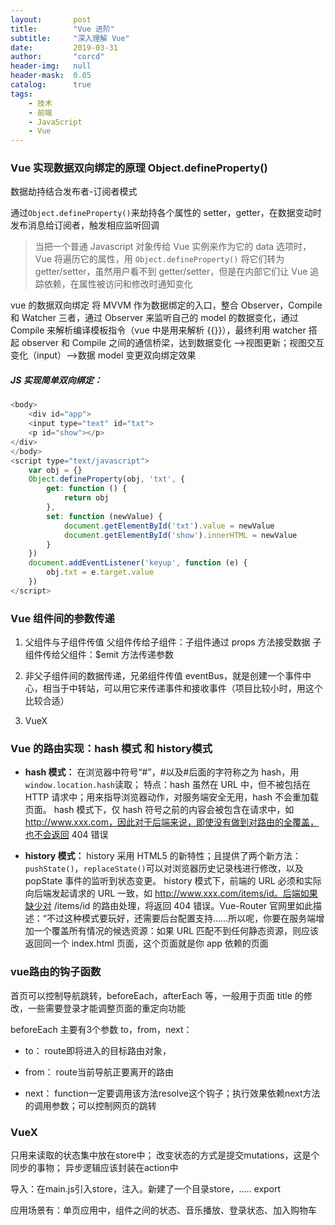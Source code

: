 ```yaml
---
layout:       post
title:        "Vue 进阶"
subtitle:     "深入理解 Vue"
date:         2019-03-31
author:       "corcd"
header-img:   null
header-mask:  0.05
catalog:      true
tags:
    - 技术
    - 前端
    - JavaScript
    - Vue
---
```

### Vue 实现数据双向绑定的原理 Object.defineProperty()

数据劫持结合发布者-订阅者模式

通过`Object.defineProperty()`来劫持各个属性的 setter，getter，在数据变动时发布消息给订阅者，触发相应监听回调

> 当把一个普通 Javascript 对象传给 Vue 实例来作为它的 data 选项时，Vue 将遍历它的属性，用 `Object.defineProperty()` 将它们转为 getter/setter，虽然用户看不到 getter/setter，但是在内部它们让 Vue 追踪依赖，在属性被访问和修改时通知变化

vue 的数据双向绑定 将 MVVM 作为数据绑定的入口，整合 Observer，Compile 和 Watcher 三者，通过 Observer 来监听自己的 model 的数据变化，通过 Compile 来解析编译模板指令（vue 中是用来解析 {{}}），最终利用 watcher 搭起 observer 和 Compile 之间的通信桥梁，达到数据变化 —>视图更新；视图交互变化（input）—>数据 model 变更双向绑定效果

##### JS 实现简单双向绑定：
``` JavaScript
<body>
    <div id="app">
    <input type="text" id="txt">
    <p id="show"></p>
</div>
</body>
<script type="text/javascript">
    var obj = {}
    Object.defineProperty(obj, 'txt', {
        get: function () {
            return obj
        },
        set: function (newValue) {
            document.getElementById('txt').value = newValue
            document.getElementById('show').innerHTML = newValue
        }
    })
    document.addEventListener('keyup', function (e) {
        obj.txt = e.target.value
    })
</script>
```

### Vue 组件间的参数传递
1. 父组件与子组件传值
父组件传给子组件：子组件通过 props 方法接受数据
子组件传给父组件：$emit 方法传递参数

2. 非父子组件间的数据传递，兄弟组件传值
eventBus，就是创建一个事件中心，相当于中转站，可以用它来传递事件和接收事件（项目比较小时，用这个比较合适）

3. VueX

### Vue 的路由实现：hash 模式 和 history模式
- **hash 模式：**
在浏览器中符号“#”，#以及#后面的字符称之为 hash，用`window.location.hash`读取；
特点：hash 虽然在 URL 中，但不被包括在 HTTP 请求中；用来指导浏览器动作，对服务端安全无用，hash 不会重加载页面。
hash 模式下，仅 hash 符号之前的内容会被包含在请求中，如 http://www.xxx.com，因此对于后端来说，即使没有做到对路由的全覆盖，也不会返回 404 错误

- **history 模式：**
history 采用 HTML5 的新特性；且提供了两个新方法：`pushState()`，`replaceState()`可以对浏览器历史记录栈进行修改，以及 popState 事件的监听到状态变更。
history 模式下，前端的 URL 必须和实际向后端发起请求的 URL 一致，如 http://www.xxx.com/items/id。后端如果缺少对 /items/id 的路由处理，将返回 404 错误。Vue-Router 官网里如此描述：“不过这种模式要玩好，还需要后台配置支持……所以呢，你要在服务端增加一个覆盖所有情况的候选资源：如果 URL 匹配不到任何静态资源，则应该返回同一个 index.html 页面，这个页面就是你 app 依赖的页面

### vue路由的钩子函数
首页可以控制导航跳转，beforeEach，afterEach 等，一般用于页面 title 的修改，一些需要登录才能调整页面的重定向功能

beforeEach 主要有3个参数 to，from，next：

- to：
route即将进入的目标路由对象，

- from：
route当前导航正要离开的路由

- next：
function一定要调用该方法resolve这个钩子；执行效果依赖next方法的调用参数；可以控制网页的跳转

### VueX
只用来读取的状态集中放在store中； 
改变状态的方式是提交mutations，这是个同步的事物； 
异步逻辑应该封装在action中

导入：在main.js引入store，注入。新建了一个目录store，….. export 

应用场景有：单页应用中，组件之间的状态、音乐播放、登录状态、加入购物车